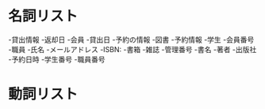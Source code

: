 # 名詞リスト
 -貸出情報
 -返却日
 -会員
 -貸出日
 -予約の情報
 -図書
 -予約情報
 -学生
 -会員番号
 -職員
 -氏名
 -メールアドレス
 -ISBN: 
 -書箱
 -雑誌
 -管理番号
 -書名
 -著者
 -出版社
 -予約日時
 -学生番号
 -職員番号

# 動詞リスト